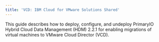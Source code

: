 ```yaml
---
title: 'VCD: IBM Cloud for VMware Solutions Shared'
---
```


This guide describes how to deploy, configure, and undeploy PrimaryIO Hybrid Cloud Data Management (HDM) 2.2.1 for enabling migrations of virtual machines to VMware Cloud Director (VCD).